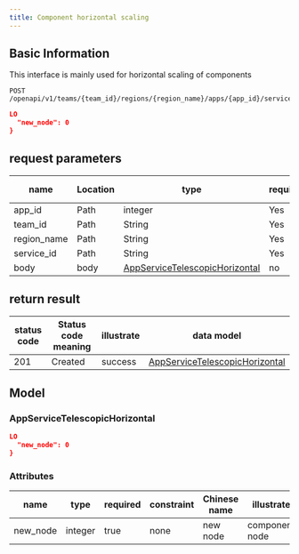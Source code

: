```yaml
---
title: Component horizontal scaling
---
```


## Basic Information

This interface is mainly used for horizontal scaling of components

```shell title="请求路径"
POST /openapi/v1/teams/{team_id}/regions/{region_name}/apps/{app_id}/services/{service_id}/telescopic/horizontal
```

```json title="Body 请求体示例"
LO
  "new_node": 0
}
```

## request parameters

| name                             | Location | type                                                                    | required | Chinese name | illustrate |
| -------------------------------- | -------- | ----------------------------------------------------------------------- | -------- | ------------ | ---------- |
| app_id      | Path     | integer                                                                 | Yes      |              | app id     |
| team_id     | Path     | String                                                                  | Yes      |              | none       |
| region_name | Path     | String                                                                  | Yes      |              | none       |
| service_id  | Path     | String                                                                  | Yes      |              | none       |
| body                             | body     | [AppServiceTelescopicHorizontal](#schemaappservicetelescopichorizontal) | no       |              | none       |

## return result

| status code | Status code meaning | illustrate | data model                                                              |
| ----------- | ------------------- | ---------- | ----------------------------------------------------------------------- |
| 201         | Created             | success    | [AppServiceTelescopicHorizontal](#schemaappservicetelescopichorizontal) |

## Model

### AppServiceTelescopicHorizontal<a id="schemaappservicetelescopichorizontal"></a>

```json
LO
  "new_node": 0
}
```

### Attributes

| name                          | type    | required | constraint | Chinese name | illustrate     |
| ----------------------------- | ------- | -------- | ---------- | ------------ | -------------- |
| new_node | integer | true     | none       | new node     | component node |
